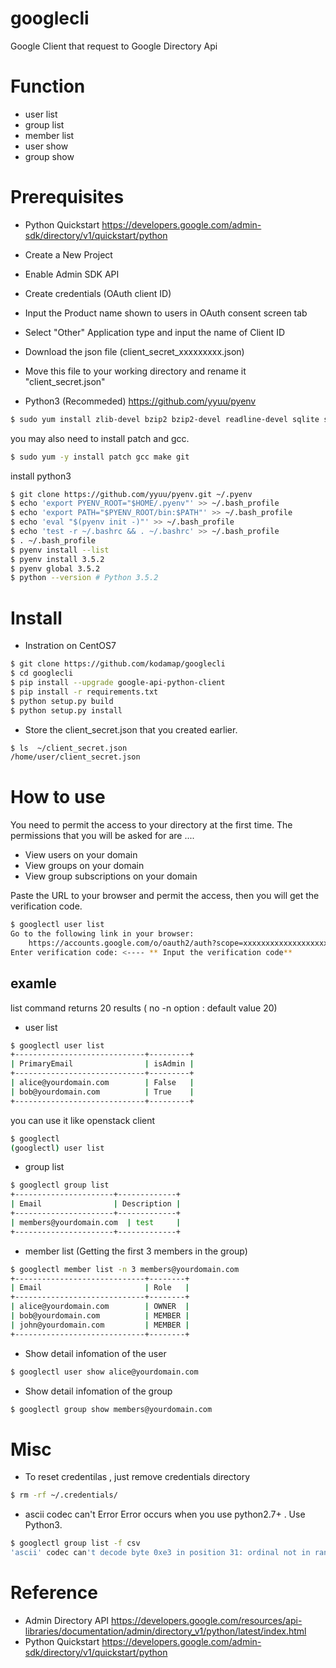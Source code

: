 # googlecli
Google Client that request to  Google Directory Api

# Function
- user list
- group list
- member list
- user show
- group show

# Prerequisites
- Python Quickstart
https://developers.google.com/admin-sdk/directory/v1/quickstart/python
 - Create a New Project
 - Enable Admin SDK API
 - Create credentials (OAuth client ID)
 - Input the Product name shown to users in OAuth consent screen tab
 - Select "Other" Application type and input the name of Client ID
 - Download the json file (client_secret_xxxxxxxxx.json)
 - Move this file to your working directory and rename it "client_secret.json"

- Python3 (Recommeded) 
https://github.com/yyuu/pyenv

```sh
$ sudo yum install zlib-devel bzip2 bzip2-devel readline-devel sqlite sqlite-devel openssl-devel -y
```
you may also need to install patch and gcc.
```sh
$ sudo yum -y install patch gcc make git
```
install python3
```sh
$ git clone https://github.com/yyuu/pyenv.git ~/.pyenv
$ echo 'export PYENV_ROOT="$HOME/.pyenv"' >> ~/.bash_profile
$ echo 'export PATH="$PYENV_ROOT/bin:$PATH"' >> ~/.bash_profile
$ echo 'eval "$(pyenv init -)"' >> ~/.bash_profile
$ echo 'test -r ~/.bashrc && . ~/.bashrc' >> ~/.bash_profile
$ . ~/.bash_profile
$ pyenv install --list
$ pyenv install 3.5.2
$ pyenv global 3.5.2
$ python --version # Python 3.5.2
```

# Install 
- Instration on CentOS7
```sh
$ git clone https://github.com/kodamap/googlecli
$ cd googlecli
$ pip install --upgrade google-api-python-client
$ pip install -r requirements.txt
$ python setup.py build
$ python setup.py install
```
- Store the client_secret.json that you created earlier.
```sh
$ ls  ~/client_secret.json
/home/user/client_secret.json
```

# How to use
You need to permit the access to your directory at the first time.
The permissions that you will be asked for are ....
 - View users on your domain
 - View groups on your domain
 - View group subscriptions on your domain

Paste the URL to your browser and permit the access, then you will get the verification code.
```sh
$ googlectl user list
Go to the following link in your browser:
    https://accounts.google.com/o/oauth2/auth?scope=xxxxxxxxxxxxxxxxxxxxxxxxxxxxxxxxxxxxxxxxxxxx
Enter verification code: <---- ** Input the verification code**
```
## examle
list command returns 20 results ( no -n option : default value 20)
- user list
```sh
$ googlectl user list
+-----------------------------+---------+
| PrimaryEmail                | isAdmin |
+-----------------------------+---------+
| alice@yourdomain.com        | False   |
| bob@yourdomain.com          | True    |
+-----------------------------+---------+
```
you can use it like openstack client
```sh
$ googlectl
(googlectl) user list
```
- group list
```sh
$ googlectl group list
+----------------------+-------------+
| Email                | Description |
+----------------------+-------------+
| members@yourdomain.com  | test     |
+----------------------+-------------+
```
- member list (Getting the first 3 members in the group)
```sh
$ googlectl member list -n 3 members@yourdomain.com
+-----------------------------+--------+
| Email                       | Role   |
+-----------------------------+--------+
| alice@yourdomain.com        | OWNER  |
| bob@yourdomain.com          | MEMBER |
| john@yourdomain.com         | MEMBER |
+-----------------------------+--------+
```
- Show detail infomation of the user
```sh
$ googlectl user show alice@yourdomain.com
```
- Show detail infomation of the group
```sh
$ googlectl group show members@yourdomain.com
```

# Misc
- To reset credentilas , just remove credentials directory
```sh
$ rm -rf ~/.credentials/
```
- ascii codec can't Error
Error occurs when you use python2.7+ . Use Python3.
```sh
$ googlectl group list -f csv
'ascii' codec can't decode byte 0xe3 in position 31: ordinal not in range(128)
```

# Reference
- Admin Directory API
https://developers.google.com/resources/api-libraries/documentation/admin/directory_v1/python/latest/index.html
- Python Quickstart
https://developers.google.com/admin-sdk/directory/v1/quickstart/python
